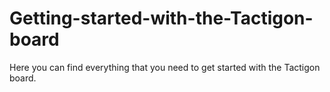 # Getting-started-with-the-Tactigon-board
Here you can find everything that you need to get started with the Tactigon board.
